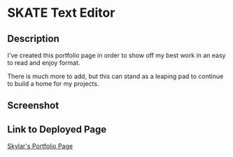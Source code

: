# SKATE Text Editor

## Description

I've created this portfolio page in order to show off my best work in an easy to read and enjoy format.

There is much more to add, but this can stand as a leaping pad to continue to build a home for my projects.

## Screenshot



## Link to Deployed Page

[Skylar's Portfolio Page](https://xyrillasc.github.io/react-portfolio-xyrilla/)